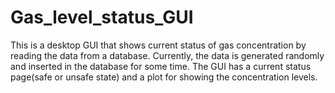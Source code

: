 # Gas_level_status_GUI
This is a desktop GUI that shows current status of gas concentration by reading the data from a database. Currently, the data is generated randomly and inserted in the database for some time. The GUI has a current status page(safe or unsafe state) and a plot for showing the concentration levels.
